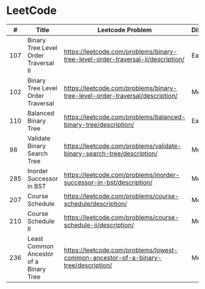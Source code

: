LeetCode
==========

|#| Title | Leetcode Problem | Difficulty |
|---| -------- | ------------------------------| ------ |
| 107 | Binary Tree Level Order Traversal II | https://leetcode.com/problems/binary-tree-level-order-traversal-ii/description/ | Easy | 
| 102 | Binary Tree Level Order Traversal | https://leetcode.com/problems/binary-tree-level-order-traversal/description/ | Medium |
| 110 | Balanced Binary Tree | https://leetcode.com/problems/balanced-binary-tree/description/ | Easy |
| 98 | Validate Binary Search Tree | https://leetcode.com/problems/validate-binary-search-tree/description/ | Medium |
| 285 | Inorder Successor in BST | https://leetcode.com/problems/inorder-successor-in-bst/description/ | Medium |
| 207 | Course Schedule | https://leetcode.com/problems/course-schedule/description/ | Medium |
| 210 | Course Schedule II | https://leetcode.com/problems/course-schedule-ii/description/ | Medium |
| 236 | Least Common Ancestor of a Binary Tree | https://leetcode.com/problems/lowest-common-ancestor-of-a-binary-tree/description/ | Medium | 

